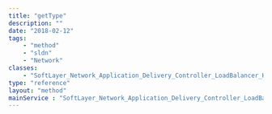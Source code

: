 ```yaml
---
title: "getType"
description: ""
date: "2018-02-12"
tags:
    - "method"
    - "sldn"
    - "Network"
classes:
    - "SoftLayer_Network_Application_Delivery_Controller_LoadBalancer_Health_Attribute"
type: "reference"
layout: "method"
mainService : "SoftLayer_Network_Application_Delivery_Controller_LoadBalancer_Health_Attribute"
---
```

